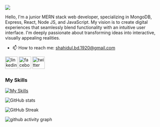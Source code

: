 ![](https://i.ibb.co/5vb92Qb/Black-Technology-Linked-In-Banner.jpg)

Hello, I'm a junior MERN stack web developer, specializing in MongoDB, Express, React, Node JS, and JavaScript. My vision is to create digital experiences that seamlessly blend functionality with an intuitive user interface. I'm deeply passionate about transforming ideas into interactive, visually appealing realities.

- 📫 How to reach me: shahidul.bd.1920@gmail.com 

[<img src='https://i.ibb.co/30NMKZQ/linkedin.png' alt='linkedin' height='40'>](https://www.linkedin.com/in/shahidulislam20//)  [<img src='https://i.ibb.co/fDYrFH4/facebook.jpg' alt='facebook' height='40'>](https://web.facebook.com/shahidulislam.20)  [<img src='https://i.ibb.co/1GK4rfs/twitter.jpg' alt='twitter' height='40'>](https://twitter.com/shahidul_satu)  

### My Skills
[![My Skills](https://skillicons.dev/icons?i=react,nodejs,express,js,mongodb,tailwind,html,css)](https://skillicons.dev)

![GitHub stats](https://github-readme-stats.vercel.app/api?username=shahidulislam-20&show_icons=true&theme=react-dark)

![GitHub Streak](https://streak-stats.demolab.com/?user=shahidulislam-20&theme=react-dark)

![github activity graph](https://github-readme-activity-graph.vercel.app/graph?username=shahidulislam-20&theme=react-dark)
